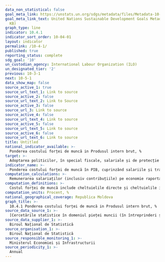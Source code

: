 ```yaml
---
data_non_statistical: false
goal_meta_link: https://unstats.un.org/sdgs/metadata/files/Metadata-10-04-01.pdf
goal_meta_link_text: United Nations Sustainable Development Goals Metadata (PDF 190
  KB)
graph_type: line
indicator: 10.4.1
indicator_sort_order: 10-04-01
layout: indicator
permalink: /10-4-1/
published: true
reporting_status: complete
sdg_goal: '10'
un_custodian_agency: International Labour Organization (ILO)
un_designated_tier: '2'
previous: 10-3-1
next: 10-5-1
data_show_map: false
source_active_1: true
source_url_text_1: Link to source
source_active_2: false
source_url_text_2: Link to Source
source_active_3: false
source_url_3: Link to source
source_active_4: false
source_url_text_4: Link to source
source_active_5: false
source_url_text_5: Link to source
source_active_6: false
source_url_text_6: Link to source
title: Untitled
national_indicator_available: >-
  Ponderea costului forței de muncă in Produsul intern brut, %
target: >-
  Adoptarea politicilor, în special fiscale, salariale și de protecție socială, în scopul realizării progresive a unei egalități sporite
indicator_name: >-
  Ponderea costului forței de muncă în PIB, cuprinzând salariile și transferurile de protecție socială
computation_calculations: >-
  Remunerarea salariaților (inclusiv contribuțiile) pe economie raportată la PIB*100.
computation_definitions: >-
  Costul forței de muncă include cheltuielile directe și cheltuielile indirecte privind: Remunerarea salariaților, Câștigurile salariale, Contribuții de asigurări sociale efective ale angajatorilor, Contribuții sociale imputate angajatorilor.
computation_units: Procent, %
national_geographical_coverage: Republica Moldova
graph_title: >-
  10.4.1 Ponderea costului forței de muncă in Produsul intern brut, %
source_data_source_1: >-
  [Cercetările statistice în domeniul pieței muncii (în întreprinderi și în gospodării)](http://www.statistica.md/pageview.php?l=ro&idc=263&id=2334)
source_data_supplier_1: >-
  Biroul Național de Statistică
source_organisation_1: >-
  Biroul Național de Statistică
source_responsible_monitoring_1: >-
  Ministerul Economiei și Infrastructurii
source_periodicity_1: >-
  Annual
---
```

